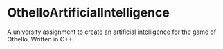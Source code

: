 OthelloArtificialIntelligence
=============================

A university assignment to create an artificial intelligence for the game of Othello. Written in C++.